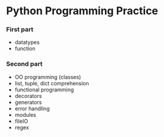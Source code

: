 # Python Programming Practice

### First part

- datatypes
- function

### Second part

- OO programming (classes)
- list, tuple, dict comprehension
- functional programming
- decorators
- generators
- error handling
- modules
- fileIO
- regex
